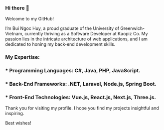 ### Hi there 👋 

Welcome to my GitHub!

I’m Bui Ngoc Huy, a proud graduate of the University of Greenwich-Vietnam, currently thriving as a Software Developer at Kaopiz Co. My passion lies in the intricate architecture of web applications, and I am dedicated to honing my back-end development skills.

### My Expertise:
### * Programming Languages: C#, Java, PHP, JavaScript.
### * Back-End Frameworks: .NET, Laravel, Node.js, Spring Boot.
### * Front-End Technologies: Vue.js, React.js, Next.js, Three.js.

Thank you for visiting my profile. I hope you find my projects insightful and inspiring.

Best wishes!

